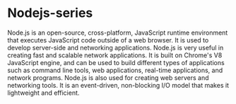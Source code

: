# Nodejs-series
Node.js is an open-source, cross-platform, JavaScript runtime environment that executes JavaScript code outside of a web browser. It is used to develop server-side and networking applications. Node.js is very useful in creating fast and scalable network applications. It is built on Chrome's V8 JavaScript engine, and can be used to build different types of applications such as command line tools, web applications, real-time applications, and network programs. Node.js is also used for creating web servers and networking tools. It is an event-driven, non-blocking I/O model that makes it lightweight and efficient.

